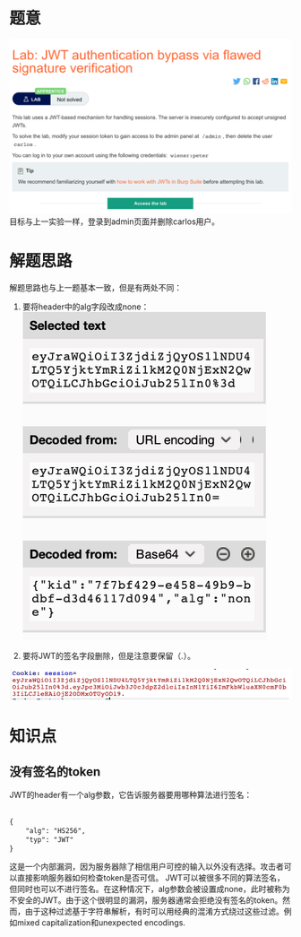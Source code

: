 # 题意
![](pic/12-2.png)
目标与上一实验一样，登录到admin页面并删除carlos用户。
# 解题思路
解题思路也与上一题基本一致，但是有两处不同：
1. 要将header中的alg字段改成none：
   ![](pic/alg.png)


2. 要将JWT的签名字段删除，但是注意要保留（.）。

 ![](pic/cookie.png)
# 知识点
## 没有签名的token
JWT的header有一个alg参数，它告诉服务器要用哪种算法进行签名：
```

{
    "alg": "HS256",
    "typ": "JWT"
}
```
这是一个内部漏洞，因为服务器除了相信用户可控的输入以外没有选择。攻击者可以直接影响服务器如何检查token是否可信。
JWT可以被很多不同的算法签名，但同时也可以不进行签名。在这种情况下，alg参数会被设置成none，此时被称为不安全的JWT。由于这个很明显的漏洞，服务器通常会拒绝没有签名的token。然而，由于这种过滤基于字符串解析，有时可以用经典的混淆方式绕过这些过滤。例如mixed capitalization和unexpected encodings.